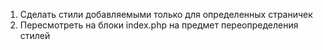 1. Сделать стили добавляемыми только для определенных страничек
2. Пересмотреть на блоки index.php на предмет переопределения стилей
